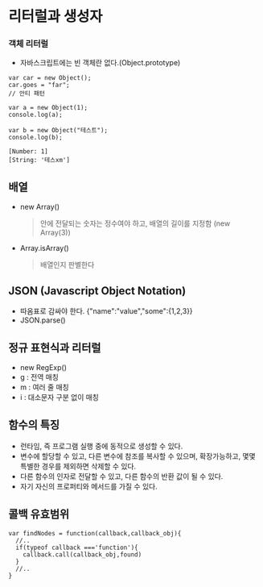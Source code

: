 # 리터럴과 생성자

### 객체 리터럴

- 자바스크립트에는 빈 객체란 없다.(Object.prototype)

```
var car = new Object();
car.goes = "far";
// 안티 패턴
```

```
var a = new Object(1);
console.log(a);

var b = new Object("테스트");
console.log(b);

[Number: 1]
[String: '테스xm']
```

## 배열

- new Array()
  > 안에 전달되는 숫자는 정수여야 하고, 배열의 길이를 지정함 (new Array(3))
- Array.isArray()
  > 배열인지 판별한다

## JSON (Javascript Object Notation)

- 따옴표로 감싸야 한다.
  {"name":"value","some":{1,2,3}}
- JSON.parse()

## 정규 표현식과 리터럴

- new RegExp()
- g : 전역 매칭
- m : 여러 줄 매칭
- i : 대소문자 구분 없이 매칭

## 함수의 특징

- 런타임, 즉 프로그램 실행 중에 동적으로 생성할 수 있다.
- 변수에 할당할 수 있고, 다른 변수에 참조를 복사할 수 있으며, 확장가능하고, 몇몇 특별한 경우를 제외하면 삭제할 수 있다.
- 다른 함수의 인자로 전달할 수 있고, 다른 함수의 반환 값이 될 수 있다.
- 자기 자신의 프로퍼티와 메서드를 가질 수 있다.

## 콜백 유효범위

```
var findNodes = function(callback,callback_obj){
  //..
  if(typeof callback ==='function'){
    callback.call(callback_obj,found)
  }
  //..
}
```
